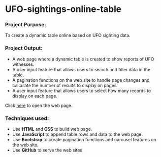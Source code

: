 # UFO-sightings-online-table
### Project Purpose:

To create a dynamic table online based on UFO sighting data. 


### Project Output:


+ A web page where a dynamic table is created to show reports of UFO witnesses.
+ A user input feature that allows users to search and filter data in the table.
+ A pagination functions on the web site to handle page changes and calculate the number of results to display on pages.
+ A user input feature that allows users to select how many records to display on each page.

Click [here](https://nelsonxw.github.io/UFO-sightings-online-table/) to open the web page.

### Techniques used:
+ Use **HTML** and **CSS** to build web page.
+ Use **JavaScript** to append table rows and data to the web page.
+ Use **Bootstrap** to create pagination functions and carousel features on the web site.
+ Use **GitHub** to serve the web sites
